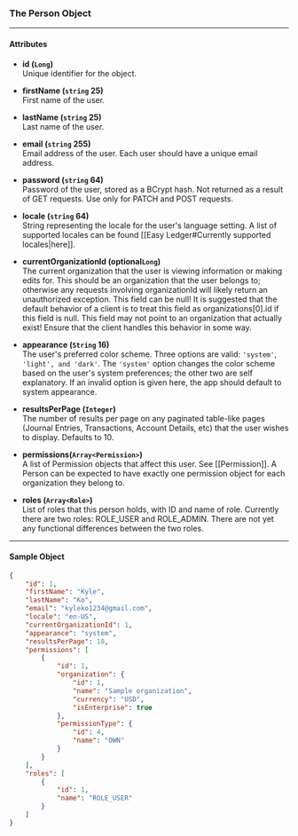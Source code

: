 ### The Person Object
___
#### Attributes
- **id (`Long`)**<br/>
Unique identifier for the object.

- **firstName (`string` 25)**<br/>
First name of the user.

- **lastName (`string` 25)**<br/>
Last name of the user.

- **email (`string` 255)**<br/>
Email address of the user. Each user should have a unique email address.

- **password (`string` 64)**<br/>
Password of the user, stored as a BCrypt hash. Not returned as a result of GET requests. Use only for PATCH and POST requests.

- **locale (`string` 64)**<br/>
String representing the locale for the user's language setting. A list of supported locales can be found [[Easy Ledger#Currently supported locales|here]].

- **currentOrganizationId (optional`Long`)**<br/>
The current organization that the user is viewing information or making edits for. This should be an organization that the user belongs to; otherwise any requests involving organizationId will likely return an unauthorized exception. This field can be null! It is suggested that the default behavior of a client is to treat this field as organizations[0].id if this field is null. This field may not point to an organization that actually exist! Ensure that the client handles this behavior in some way.

- **appearance (`String` 16)**<br/>
The user's preferred color scheme. Three options are valid: `'system'`, `'light', and 'dark'`. The `'system'` option changes the color scheme based on the user's system preferences; the other two are self explanatory. If an invalid option is given here, the app should default to system appearance.

- **resultsPerPage (`Integer`) <br/>**
The number of results per page on any paginated table-like pages (Journal Entries, Transactions, Account Details, etc) that the user wishes to display. Defaults to 10.

- **permissions(`Array<Permission>`)**<br/>
 A list of Permission objects that affect this user. See [[Permission]]. A Person can be expected to have exactly one permission object for each organization they belong to.
 
- **roles (`Array<Role>`)** <br/>
List of roles that this person holds, with ID and name of role. Currently there are two roles: ROLE_USER and ROLE_ADMIN. There are not yet any functional differences between the two roles.
___

#### Sample Object
```json
{
    "id": 1,
    "firstName": "Kyle",
    "lastName": "Ko",
    "email": "kyleko1234@gmail.com",
    "locale": "en-US",
    "currentOrganizationId": 1,
	"appearance": "system",
	"resultsPerPage": 10,
    "permissions": [
        {
            "id": 1,
            "organization": {
                "id": 1,
                "name": "Sample organization",
                "currency": "USD",
                "isEnterprise": true
            },
            "permissionType": {
                "id": 4,
                "name": "OWN"
            }
        }
    ],
    "roles": [
        {
            "id": 1,
            "name": "ROLE_USER"
        }
    ]
}
```
